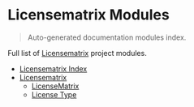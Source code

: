 # Licensematrix Modules

> Auto-generated documentation modules index.

Full list of [Licensematrix](README.md#licensematrix-index) project modules.

- [Licensematrix Index](README.md#licensematrix-index)
- [Licensematrix](licensematrix/index.md#licensematrix)
    - [LicenseMatrix](licensematrix/license_matrix.md#licensematrix)
    - [License Type](licensematrix/license_type.md#license-type)
